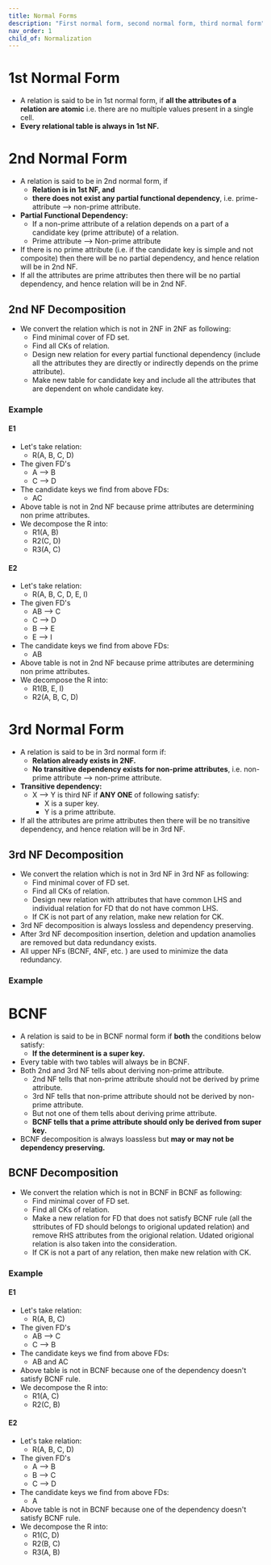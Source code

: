 ```yaml
---
title: Normal Forms
description: "First normal form, second normal form, third normal form"
nav_order: 1
child_of: Normalization
---
```


# 1st Normal Form

- A relation is said to be in 1st normal form, if **all the attributes of a relation are atomic** i.e. there are no multiple values present in a single cell.
- **Every relational table is always in 1st NF.**

# 2nd Normal Form

- A relation is said to be in 2nd normal form, if 
    - **Relation is in 1st NF, and**
    - **there does not exist any partial functional dependency**, i.e. prime-attribute --> non-prime attribute.
- **Partial Functional Dependency:**
    - If a non-prime attribute of a relation depends on a part of a candidate key (prime attribute) of a relation.
    - Prime attribute --> Non-prime attribute
- If there is no prime attribute (i.e. if the candidate key is simple and not composite) then there will be no partial dependency, and hence relation will be in 2nd NF.
- If all the attributes are prime attributes then there will be no partial dependency, and hence relation will be in 2nd NF.

## 2nd NF Decomposition

- We convert the relation which is not in 2NF in 2NF as following:
    - Find minimal cover of FD set.
    - Find all CKs of relation.
    - Design new relation for every partial functional dependency (include all the attributes they are directly or indirectly depends on the prime attribute).
    - Make new table for candidate key and include all the attributes that are dependent on whole candidate key.

### Example

#### E1

- Let's take relation:
    - R(A, B, C, D)
- The given FD's
    - A --> B
    - C --> D
- The candidate keys we find from above FDs:
    - AC
- Above table is not in 2nd NF because prime attributes are determining non prime attributes.
- We decompose the R into:
    - R1(A, B)
    - R2(C, D)
    - R3(A, C)

#### E2

- Let's take relation:
    - R(A, B, C, D, E, I)
- The given FD's
    - AB --> C
    - C --> D
    - B --> E
    - E --> I
- The candidate keys we find from above FDs:
    - AB
- Above table is not in 2nd NF because prime attributes are determining non prime attributes.
- We decompose the R into:
    - R1(B, E, I)
    - R2(A, B, C, D)

# 3rd Normal Form

- A relation is said to be in 3rd normal form if:
    - **Relation already exists in 2NF.**
    - **No transitive dependency exists for non-prime attributes**, i.e. non-prime attribute --> non-prime attribute.
- **Transitive dependency:**
    - X --> Y is third NF if **ANY ONE** of following satisfy:
        - X is a super key.
        - Y is a prime attribute.
- If all the attributes are prime attributes then there will be no transitive dependency, and hence relation will be in 3rd NF.

## 3rd NF Decomposition

- We convert the relation which is not in 3rd NF in 3rd NF as following:
    - Find minimal cover of FD set.
    - Find all CKs of relation.
    - Design new relation with attributes that have common LHS and individual relation for FD that do not have common LHS.
    - If CK is not part of any relation, make new relation for CK.
- 3rd NF decomposition is always lossless and dependency preserving.
- After 3rd NF decomposition insertion, deletion and updation anamolies are removed but data redundancy exists.
- All upper NFs (BCNF, 4NF, etc. ) are used to minimize the data redundancy.

### Example



# BCNF

- A relation is said to be in BCNF normal form if **both** the conditions below satisfy:
    - **If the determinent is a super key.**
- Every table with two tables will always be in BCNF.
- Both 2nd and 3rd NF tells about deriving non-prime attribute.
    - 2nd NF tells that non-prime attribute should not be derived by prime attribute.
    - 3rd NF tells that non-prime attribute should not be derived by non-prime attribute.
    - But not one of them tells about deriving prime attribute.
    - **BCNF tells that a prime attribute should only be derived from super key.**
 - BCNF decomposition is always loassless but **may or may not be dependency preserving.**

## BCNF Decomposition

- We convert the relation which is not in BCNF in BCNF as following:
    - Find minimal cover of FD set.
    - Find all CKs of relation.
    - Make a new relation for FD that does not satisfy BCNF rule (all the sttributes of FD should belongs to origional updated relation) and remove RHS attributes from the origional relation. Udated origional relation is also taken into the consideration.
    - If CK is not a part of any relation, then make new relation with CK.

### Example

#### E1

- Let's take relation:
    - R(A, B, C)
- The given FD's
    - AB --> C
    - C --> B
- The candidate keys we find from above FDs:
    - AB and AC
- Above table is not in BCNF because one of the dependency doesn't satisfy BCNF rule. 
- We decompose the R into:
    - R1(A, C)
    - R2(C, B)

#### E2

- Let's take relation:
    - R(A, B, C, D)
- The given FD's
    - A --> B
    - B --> C
    - C --> D
- The candidate keys we find from above FDs:
    - A
- Above table is not in BCNF because one of the dependency doesn't satisfy BCNF rule. 
- We decompose the R into:
    - R1(C, D)
    - R2(B, C)
    - R3(A, B)